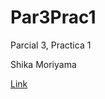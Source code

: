 # Par3Prac1

Parcial 3, Practica 1

Shika Moriyama

[Link](https://shikatastrophe.github.io/Par3Prac1/)